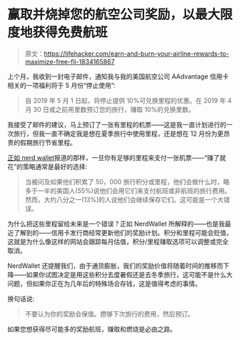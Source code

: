 # 赢取并烧掉您的航空公司奖励，以最大限度地获得免费航班

> 原文：<https://lifehacker.com/earn-and-burn-your-airline-rewards-to-maximize-free-fli-1834165867>

上个月，我收到一封电子邮件，通知我与我的美国航空公司 AAdvantage 信用卡相关的一项福利将于 5 月份“停止使用”:

> 自 2019 年 5 月 1 日起，将停止提供 10%可兑换里程的优惠。在 2019 年 4 月 30 日或之前用里数预订您的旅行，赚取 10%的兑换里数。



我接受了邮件的建议，马上预订了一张有里程的机票——这是我一直计划进行的一次旅行，但我一直不确定我是想在夏季旅行中使用里程，还是想在 12 月份为更昂贵的假期旅行节省里程。

[正如 nerd wallet](https://www.nerdwallet.com/blog/credit-cards/travel-rewards-can-take-you-far-but-only-if-you-pay-attention/)报道的那样，一旦你有足够的里程来支付一张机票——“赚了就花”的策略通常是最好的选择:

> 当被问及如果他们积累了 50，000 旅行积分或里程，他们会做什么时，略多于一半的美国人(55%)说他们会用它们来支付航班或非航班的旅行费用。然而，大约八分之一(13%)的人说他们会继续保存它们。这可能是一个大错误。

为什么把这些里程留给未来是一个错误？正如 NerdWallet 所解释的——也是我最近了解到的——信用卡发行商经常更新他们的奖励计划。积分和里程可能会贬值，这就是为什么像这样的网站会跟踪每月估值，积分/里程赚取选项可以调整或完全取消。

NerdWallet 还提醒我们，由于通货膨胀，我们的奖励价值将随着时间的推移而下降——如果你试图决定是用这些积分去度暑假还是去冬季旅行，这可能不是什么大问题，但如果你正在为几年后的特殊场合存钱，这是值得考虑的事情。

换句话说:

> 不要认为你的奖励会保值。攒够下次旅行的费用，然后预订。

如果您想获得尽可能多的奖励航班，赚取和燃烧是必由之路。